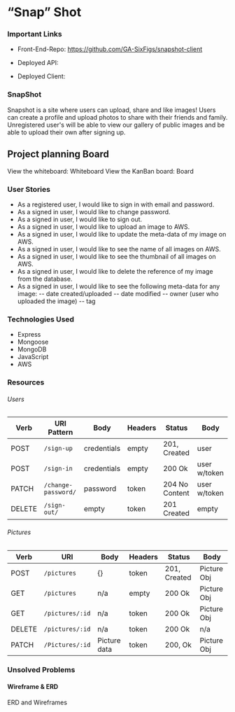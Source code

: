# “Snap” Shot

### Important Links
-	Front-End-Repo: https://github.com/GA-SixFigs/snapshot-client

-	Deployed API:

-	Deployed Client:

### SnapShot
Snapshot is a site where users can upload, share and like images! Users can create a profile and upload photos to share with their friends and family. Unregistered user's will be able to view our gallery of public images and be able to upload their own after signing up.
## Project planning Board
View the whiteboard: Whiteboard
View the KanBan board: Board
### User Stories  
-	As a registered user, I would like to sign in with email and password.
-	As a signed in user, I would like to change password.
-	As a signed in user, I would like to sign out.
-	As a signed in user, I would like to upload an image to AWS.
-	As a signed in user, I would like to update the meta-data of my image on AWS.
-	As a signed in user, I would like to see the name of all images on AWS.
-	As a signed in user, I would like to see the thumbnail of all images on AWS.
-	As a signed in user, I would like to delete the reference of my image from the
database.
-	As a signed in user, I would like to see the following meta-data for any image:
-- date created/uploaded
-- date modified
-- owner (user who uploaded the image)
-- tag


### Technologies Used
-	Express
-	Mongoose
-	MongoDB
-	JavaScript
-	AWS
### Resources
###### Users
| Verb   | URI Pattern  |Body    |Headers  |  Status | Body |
|--------|--------------|------  |-----  |-------------------|------------|
| POST   | `/sign-up`   |credentials | empty | 201, Created| user
| POST   | `/sign-in`   |credentials | empty | 200 Ok | user w/token
| PATCH  | `/change-password/`|password |token| 204 No Content| user w/token
| DELETE | `/sign-out/`       | empty|token |   201 Created | empty

###### Pictures
| Verb   | URI   |Body    |Headers  |  Status | Body |
|--------|--------------|------  |-----  |-------------------|------------|
| POST   | `/pictures`   |{} | token | 201, Created| Picture Obj
| GET   | `/pictures`   |n/a | empty | 200 Ok | Picture Obj
| GET  | `/pictures/:id`|n/a |token| 200 Ok| Picture Obj
| DELETE | `/pictures/:id` |n/a |token | 200 Ok | n/a
| PATCH | `/Pictures/:id` |Picture data | token | 200, Ok | Picture Obj

### Unsolved Problems

#### Wireframe & ERD
ERD and Wireframes
